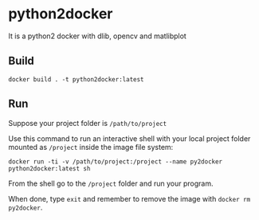 # python2docker
It is a python2 docker with dlib, opencv and matlibplot

## Build

`docker build . -t python2docker:latest`

## Run

Suppose your project folder is `/path/to/project`

Use this command to run an interactive shell with your local project folder mounted as `/project` inside the image file system:

`docker run -ti -v /path/to/project:/project --name py2docker python2docker:latest sh`

From the shell go to the `/project` folder and run your program.

When done, type `exit` and remember to remove the image with `docker rm py2docker`.

